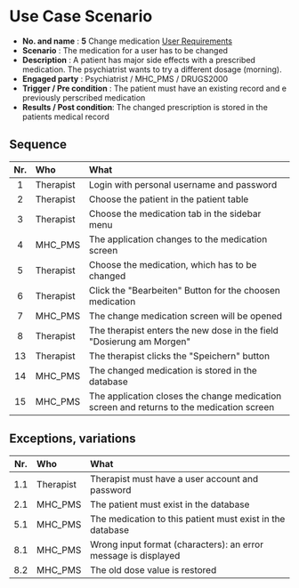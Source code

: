 # Use Case Scenario

* **No. and name**            : **5** Change medication [User Requirements](https://github.com/fabaff/ch.bfh.bti7081.s2013.white/blob/master/ch.bfh.bti7081.s2013.white/doc/cs01/task04/requirements_document/requirements-document.md#5-change-medication)
* **Scenario**                : The medication for a user has to be changed
* **Description**             : A patient has major side effects with a prescribed medication. The psychiatrist wants to try a different dosage (morning).
* **Engaged party**           : Psychiatrist / MHC_PMS / DRUGS2000
* **Trigger / Pre condition** : The patient must have an existing record and e previously perscribed medication
* **Results / Post condition**: The changed prescription is stored in the patients medical record

## Sequence

| Nr.  | Who       | What                                                                 				 				|
|:----:|:----------|:---------------------------------------------------------------------------------------------------|
| 1    |Therapist  |Login with personal username and password                             								|
| 2    |Therapist  |Choose the patient in the patient table                               								|
| 3    |Therapist  |Choose the medication tab in the sidebar menu                          								|
| 4    |MHC_PMS    |The application changes to the medication screen                       								|
| 5    |Therapist  |Choose the medication, which has to be changed                         								|
| 6    |Therapist  |Click the "Bearbeiten" Button for the choosen medication               								|
| 7    |MHC_PMS    |The change medication screen will be opened                            								|
| 8    |Therapist  |The therapist enters the new dose in the field "Dosierung am Morgen"   								|
| 13   |Therapist  |The therapist clicks the "Speichern" button															|
| 14   |MHC_PMS    |The changed medication is stored in the database                                                    |
| 15   |MHC_PMS    |The application closes the change medication screen and returns to the medication screen            |


## Exceptions, variations

| Nr.  | Who       | What                                                                 |
|:----:|:----------|:---------------------------------------------------------------------|
| 1.1  |Therapist  |Therapist must have a user account and password    					  |
| 2.1  |MHC_PMS    |The patient must exist in the database             					  |
| 5.1  |MHC_PMS    |The medication to this patient must exist in the database    		  |
| 8.1  |MHC_PMS    |Wrong input format (characters): an error message is displayed        |
| 8.2  |MHC_PMS    |The old dose value is restored                      		          |